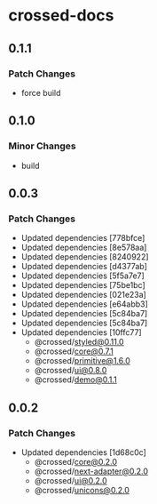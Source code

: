 # crossed-docs

## 0.1.1

### Patch Changes

- force build

## 0.1.0

### Minor Changes

- build

## 0.0.3

### Patch Changes

- Updated dependencies [778bfce]
- Updated dependencies [8e578aa]
- Updated dependencies [8240922]
- Updated dependencies [d4377ab]
- Updated dependencies [5f5a7e7]
- Updated dependencies [75be1bc]
- Updated dependencies [021e23a]
- Updated dependencies [e64abb3]
- Updated dependencies [5c84ba7]
- Updated dependencies [5c84ba7]
- Updated dependencies [10ffc77]
  - @crossed/styled@0.11.0
  - @crossed/core@0.7.1
  - @crossed/primitive@1.6.0
  - @crossed/ui@0.8.0
  - @crossed/demo@0.1.1

## 0.0.2

### Patch Changes

- Updated dependencies [1d68c0c]
  - @crossed/core@0.2.0
  - @crossed/next-adapter@0.2.0
  - @crossed/ui@0.2.0
  - @crossed/unicons@0.2.0
